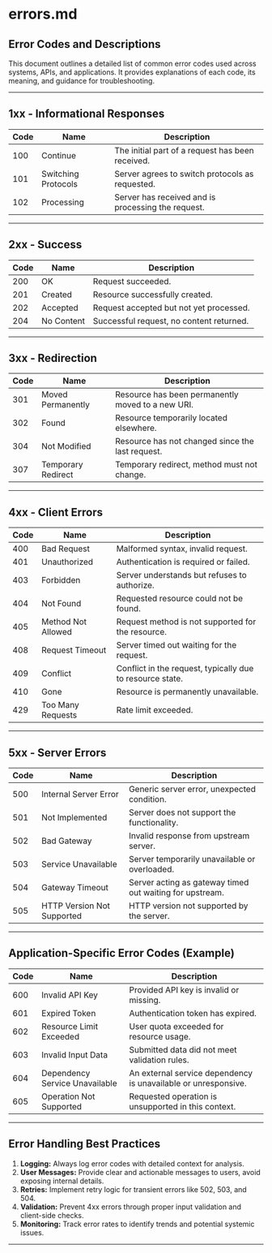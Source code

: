 
# errors.md  

## Error Codes and Descriptions  

This document outlines a detailed list of common error codes used across systems, APIs, and applications. It provides explanations of each code, its meaning, and guidance for troubleshooting.

---

## 1xx - Informational Responses  

| Code | Name                  | Description                                          |
|------|------------------------|------------------------------------------------------|
| 100  | Continue               | The initial part of a request has been received.      |
| 101  | Switching Protocols     | Server agrees to switch protocols as requested.       |
| 102  | Processing              | Server has received and is processing the request.    |

---

## 2xx - Success  

| Code | Name                  | Description                                                |
|------|------------------------|--------------------------------------------------------------|
| 200  | OK                     | Request succeeded.                                            |
| 201  | Created                | Resource successfully created.                                |
| 202  | Accepted               | Request accepted but not yet processed.                       |
| 204  | No Content             | Successful request, no content returned.                      |

---

## 3xx - Redirection  

| Code | Name                  | Description                                                    |
|------|------------------------|------------------------------------------------------------------|
| 301  | Moved Permanently      | Resource has been permanently moved to a new URI.                |
| 302  | Found                  | Resource temporarily located elsewhere.                         |
| 304  | Not Modified           | Resource has not changed since the last request.                |
| 307  | Temporary Redirect     | Temporary redirect, method must not change.                     |

---

## 4xx - Client Errors  

| Code | Name                    | Description                                                               |
|------|--------------------------|---------------------------------------------------------------------------|
| 400  | Bad Request               | Malformed syntax, invalid request.                                        |
| 401  | Unauthorized              | Authentication is required or failed.                                     |
| 403  | Forbidden                 | Server understands but refuses to authorize.                              |
| 404  | Not Found                 | Requested resource could not be found.                                    |
| 405  | Method Not Allowed        | Request method is not supported for the resource.                         |
| 408  | Request Timeout           | Server timed out waiting for the request.                                 |
| 409  | Conflict                  | Conflict in the request, typically due to resource state.                 |
| 410  | Gone                      | Resource is permanently unavailable.                                      |
| 429  | Too Many Requests         | Rate limit exceeded.                                                      |

---

## 5xx - Server Errors  

| Code | Name                    | Description                                                               |
|------|--------------------------|---------------------------------------------------------------------------|
| 500  | Internal Server Error     | Generic server error, unexpected condition.                               |
| 501  | Not Implemented           | Server does not support the functionality.                                |
| 502  | Bad Gateway               | Invalid response from upstream server.                                    |
| 503  | Service Unavailable       | Server temporarily unavailable or overloaded.                             |
| 504  | Gateway Timeout           | Server acting as gateway timed out waiting for upstream.                  |
| 505  | HTTP Version Not Supported| HTTP version not supported by the server.                                 |

---

## Application-Specific Error Codes (Example)  

| Code | Name                         | Description                                                                 |
|------|-------------------------------|-----------------------------------------------------------------------------|
| 600  | Invalid API Key               | Provided API key is invalid or missing.                                      |
| 601  | Expired Token                 | Authentication token has expired.                                            |
| 602  | Resource Limit Exceeded       | User quota exceeded for resource usage.                                      |
| 603  | Invalid Input Data            | Submitted data did not meet validation rules.                                |
| 604  | Dependency Service Unavailable| An external service dependency is unavailable or unresponsive.               |
| 605  | Operation Not Supported       | Requested operation is unsupported in this context.                         |

---

## Error Handling Best Practices  

1. **Logging:** Always log error codes with detailed context for analysis.
2. **User Messages:** Provide clear and actionable messages to users, avoid exposing internal details.
3. **Retries:** Implement retry logic for transient errors like 502, 503, and 504.
4. **Validation:** Prevent 4xx errors through proper input validation and client-side checks.
5. **Monitoring:** Track error rates to identify trends and potential systemic issues.

---